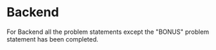 # Backend
For Backend all the problem statements except the "BONUS" problem statement has been completed.
